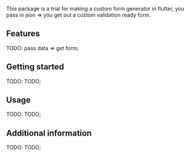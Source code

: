 This package is a trial for making a custom form generator in flutter, you pass in json => you get out a 
custom validation ready form.

## Features

TODO: pass data => get form;

## Getting started

TODO: TODO;

## Usage

TODO: TODO;


## Additional information

TODO: TODO;
